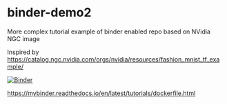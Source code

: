 # binder-demo2
More complex tutorial example of binder enabled repo based on NVidia NGC image

Inspired by https://catalog.ngc.nvidia.com/orgs/nvidia/resources/fashion_mnist_tf_example/

[![Binder](https://binderhub.cloud.e-infra.cz/badge_logo.svg)](https://binderhub.cloud.e-infra.cz/v2/gh/martinschatz-cz/binder-demo2.git/main)

https://mybinder.readthedocs.io/en/latest/tutorials/dockerfile.html


